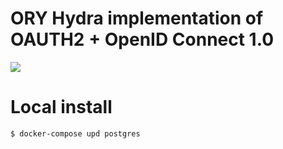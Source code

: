 # ORY Hydra implementation of OAUTH2 + OpenID Connect 1.0
![](https://upload.wikimedia.org/wikipedia/en/thumb/a/a2/OpenID_logo_2.svg/1200px-OpenID_logo_2.svg.png)


# Local install 

    $ docker-compose upd postgres
    
    
